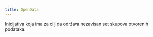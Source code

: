 ```yaml
---
title: OpenData
---
```


[Inicijativa](https://opendata.rs) koja ima za cilj da održava nezavisan set skupova otvorenih podataka. 
